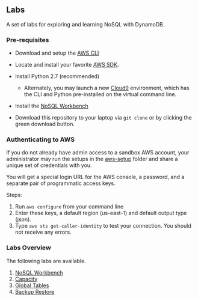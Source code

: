 ## Labs
A set of labs for exploring and learning NoSQL with DynamoDB.

### Pre-requisites
 * Download and setup the [AWS CLI](https://aws.amazon.com/cli/)
 * Locate and install your favorite [AWS SDK](https://aws.amazon.com/tools/).
 * Install Python 2.7 (recommended)
   * Alternately, you may launch a new [Cloud9](https://us-east-1.console.aws.amazon.com/cloud9/home) environment, 
which has the CLI and Python pre-installed on the virtual command line.

 * Install the [NoSQL Workbench](https://docs.aws.amazon.com/amazondynamodb/latest/developerguide/workbench.settingup.html)

 * Download this repository to your laptop via ```git clone``` or by clicking the green download button.

### Authenticating to AWS

If you do not already have admin access to a sandbox AWS account, 
your administrator may run the setups in the [aws-setup](./aws-setup/README.md) folder
and share a unique set of credentials with you.  

You will get a special login URL for the AWS console, a password, and a separate pair of programmatic access keys.

Steps:
1. Run ```aws configure``` from your command line
1. Enter these keys, a default region (us-east-1) and default output type (json).
1. Type ```aws sts get-caller-identity``` to test your connection.  You should not receive any errors.

### Labs Overview

The following labs are available.  

1. [NoSQL Workbench](./lab-nosql-workbench/README.md)
1. [Capacity](./lab-capacity/README.md)
1. [Global Tables](./lab-global-tables/README.md)
1. [Backup Restore](./lab-backup-restore/README.md)

